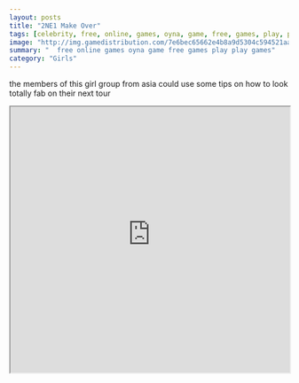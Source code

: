 ```yaml
---
layout: posts
title: "2NE1 Make Over"
tags: [celebrity, free, online, games, oyna, game, free, games, play, play, games]
image: "http://img.gamedistribution.com/7e6bec65662e4b8a9d5304c594521aa5.jpg"
summary: "  free online games oyna game free games play play games"
category: "Girls"
---
```


the members of this girl group from asia could use some tips on how to look totally fab on their next tour

<iframe width="100%" height="480px;" src="http://flash.gamedistribution.com?game=7e6bec65662e4b8a9d5304c594521aa5"></iframe>